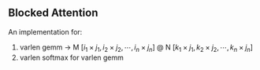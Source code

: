 ## Blocked Attention
An implementation for:
1. varlen gemm -> M $[i_1\times j_1, i_2\times j_2, \cdots, i_n\times j_n]$ @ N $[k_1\times j_1, k_2\times j_2, \cdots, k_n\times j_n]$
2. varlen softmax for varlen gemm
